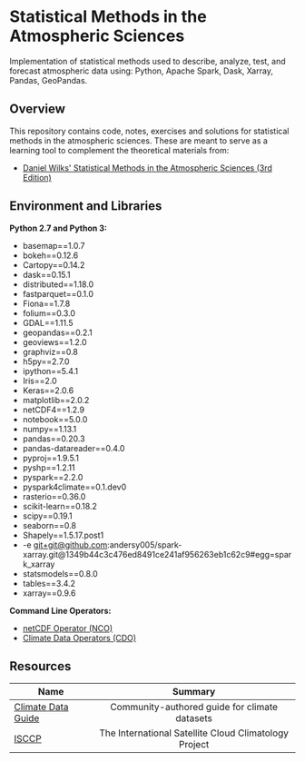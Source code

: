 # Statistical Methods in the Atmospheric Sciences
Implementation of statistical methods used to describe, analyze, test, and forecast atmospheric data using: Python, Apache Spark, Dask, Xarray, Pandas, GeoPandas.

## Overview
This repository contains code, notes, exercises and solutions for statistical methods in the atmospheric sciences. These are meant to serve as a learning tool to complement the theoretical materials from:

- [Daniel Wilks' Statistical Methods in the Atmospheric Sciences (3rd Edition)](https://www.amazon.com/Statistical-Atmospheric-Sciences-International-Geophysics/dp/0123850223)


## Environment and Libraries

**Python 2.7 and Python 3:**
- basemap==1.0.7
- bokeh==0.12.6
- Cartopy==0.14.2
- dask==0.15.1
- distributed==1.18.0
- fastparquet==0.1.0
- Fiona==1.7.8
- folium==0.3.0
- GDAL==1.11.5
- geopandas==0.2.1
- geoviews==1.2.0
- graphviz==0.8
- h5py==2.7.0
- ipython==5.4.1
- Iris==2.0
- Keras==2.0.6
- matplotlib==2.0.2
- netCDF4==1.2.9
- notebook==5.0.0
- numpy==1.13.1
- pandas==0.20.3
- pandas-datareader==0.4.0
- pyproj==1.9.5.1
- pyshp==1.2.11
- pyspark==2.2.0
- pyspark4climate==0.1.dev0
- rasterio==0.36.0
- scikit-learn==0.18.2
- scipy==0.19.1
- seaborn==0.8
- Shapely==1.5.17.post1
- -e git+git@github.com:andersy005/spark-xarray.git@1349b44c3c476ed8491ce241af956263eb1c62c9#egg=spark_xarray
- statsmodels==0.8.0
- tables==3.4.2
- xarray==0.9.6

**Command Line Operators:**
- [netCDF Operator (NCO)](http://nco.sourceforge.net/)
- [Climate Data Operators (CDO)](https://code.mpimet.mpg.de/projects/cdo/wiki/Cdo#Documentation)

## Resources

| Name                                                          |  Summary                                      |
|---------------------------------------------------------------|:---------------------------------------------:|
|[Climate Data Guide](https://climatedataguide.ucar.edu/)       | Community-authored guide for climate datasets |
|[ISCCP](https://isccp.giss.nasa.gov/)                          |The International Satellite Cloud Climatology Project|